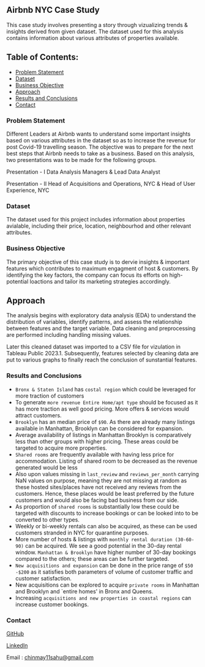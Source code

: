 ## Airbnb NYC Case Study

This case study involves presenting a story through vizualizing trends & insights derived from given dataset. The dataset used for this analysis contains information about various attributes of properties available.

## Table of Contents:
* [Problem Statement](#problem-statement)
* [Dataset](#dataset)
* [Business Objective](#business-objective)
* [Approach](#approach)
* [Results and Conclusions](#results-and-conclusions)
* [Contact](#contact)

### Problem Statement
Different Leaders at Airbnb wants to understand some important insights based on various attributes in the dataset so as to increase the revenue for post Covid-19 travelling season.
The objective was to prepare for the next best steps that Airbnb needs to take as a business. Based on this analysis, two presentations was to be made for the following groups.

Presentation - I
Data Analysis Managers & Lead Data Analyst

Presentation - II
Head of Acquisitions and Operations, NYC & Head of User Experience, NYC

### Dataset
The dataset used for this project includes information about properties avialable, including their price, location, neighbourhod and other relevant attributes.

### Business Objective
The primary objective of this case study is to dervie insights & important features which contributes to maximum engagment of host & customers. By identifying the key factors, the company can focus its efforts on high-potential loactions and tailor its marketing strategies accordingly.

## Approach
The analysis begins with exploratory data analysis (EDA) to understand the distribution of variables, identify patterns, and assess the relationship between features and the target variable. Data cleaning and preprocessing are performed including handling missing values.

Later this cleaned dataset was imported to a CSV file for vizulation in Tableau Public 2023.1. Subsequently, features selected by cleaning data are put to various graphs to finally reach the conclusion of sunstantial features.

### Results and Conclusions

- `Bronx & Staten Island` has `costal region` which could be leveraged for more traction of customers
- To generate `more revenue Entire Home/apt type` should be focused as it has more traction as well good pricing. More offers & services would attract customers.
- `Brooklyn` has an median price of `$90`.  As there are already many listings available in Manhattan, Brooklyn can be considered for expansion.
- Average availability of listings in Manhattan Brooklyn is comparatively less than other groups with higher pricing. These areas could be targeted to acquire more properties.
- `Shared rooms` are frequently available with having less price for accommodation. Listing of shared room to be decreased as the revenue generated would be less
- Also upon values missing in `last_review` and `reviews_per_month` carrying NaN values on purpose, meaning they are not missing at random as these hosted sites/places have not received any reviews from the customers. Hence, these places would be least preferred by the future customers and would also be facing bad business from our side.
- As proportion of `shared rooms` is substantially low these could be targeted with discounts to increase bookings or can be looked into to be converted to other types.
- Weekly or bi-weekly rentals can also be acquired, as these can be used customers stranded in NYC for quarantine purposes.
- More number of hosts & listings with `monthly rental duration (30-60-90)` can be acquired. We see a good potential in the 30-day rental window. `Manhattan & Brooklyn` have higher number of 30-day bookings compared to the others; these areas can be further targeted.
- `New acquisitions and expansion` can be done in the price range of `$50 -$200` as it satisfies both parameters of volume of customer traffic and customer satisfaction.
- New acquisitions can be explored to acquire `private rooms` in Manhattan and Brooklyn and `entire homes' in Bronx and Queens.
- Increasing `acquisitions and new properties in coastal regions` can increase customer bookings.

### Contact<br>
   
[GitHub](https://github.com/ChinmaySahu10) 
  
[LinkedIn](https://www.linkedin.com/in/chinmaysahu7/)
  
Email : chinmay11sahu@gmail.com
